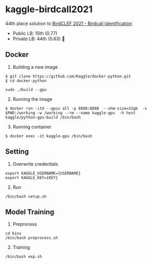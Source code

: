 # kaggle-birdcall2021

44th place solution to [BirdCLEF 2021 - Birdcall Identification](https://www.kaggle.com/c/birdclef-2021)

- Public LB: 15th (0.77)
- Private LB: 44th (0.63) 🥈


## Docker
1. Building a new image
```
$ git clone https://github.com/Kaggle/docker-python.git
$ cd docker-python

sudo ./build --gpu
```

2. Running the image
```
$ docker run -itd --gpus all -p 8888:8888  --shm-size=32gb  -v $PWD:/working -w /working --rm --name kaggle-gpu  -h host  kaggle/python-gpu-build /bin/bash
```

3. Running container
```
$ docker exec -it kaggle-gpu /bin/bash
```

## Setting
1. Overwrite credentials
```
export KAGGLE_USERNAME={USERNAME}
export KAGGLE_KEY={KEY}
```

2. Run
```
/bin/bash setup.sh
```

## Model Training
1. Preprocess
```
cd bins
/bin/bash preprocess.sh
```

2. Training
```
/bin/bash exp.sh
```

